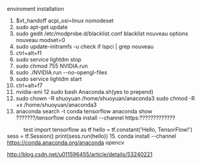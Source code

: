 enviroment installation

1. $vt_handoff acpi_osi=linux nomodeset
2. sudo apt-get update
3. sudo gedit /etc/modprobe.d/blacklist.conf
    blacklist nouveau
    options nouveau modset=0
4. sudo update-initramfs -u
    check if 
      lspci | grep nouveau
5. ctrl+alt+f1
6. sudo service lightdm stop
7. sudo chmod 755 NVIDIA.run
8. sudo ./NVIDIA.run --no-opengl-files
9. sudo service lightdm start
10. ctrl+alt+f7
11. nvidia-smi
12 sudo bash Anaconda.sh(yes to prepend)
13. sudo chown -R shuoyuan /home/shuoyuan/anaconda3 
    sudo chmod -R +x /home/shuoyuan/anaconda3
14. 
    anaconda search -t conda tensorflow
    anaconda show ???????/tensorflow
    conda install --channel https:?????????????
    
    
            test
            import tensorflow as tf
            hello = tf.constant('Hello, TensorFlow!')
            sess = tf.Session()
            print(sess.run(hello))
15. 
    conda install --channel https://conda.anaconda.org/anaconda opencv


http://blog.csdn.net/u011596455/article/details/53240221


